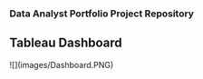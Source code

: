<h3> Data Analyst Portfolio Project Repository </h3>

<h2> Tableau Dashboard </h2>
![](images/Dashboard.PNG)
